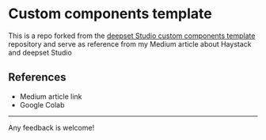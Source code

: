 # Custom components template

This is a repo forked from the [deepset Studio custom components template](https://github.com/deepset-ai/dc-custom-component-template) repository and serve as reference from my Medium article about Haystack and deepset Studio


## References
- Medium article link
- Google Colab 

---

Any feedback is welcome!